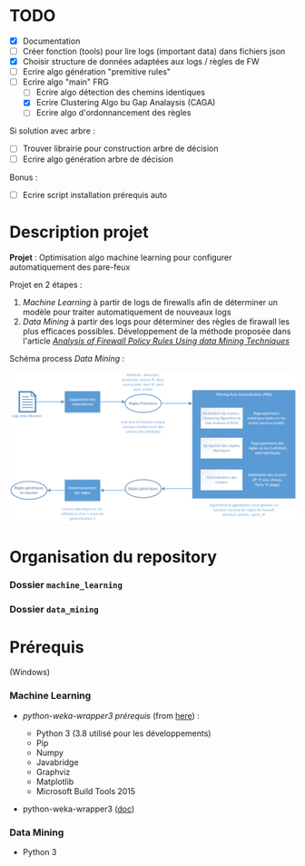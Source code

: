 # TODO

- [x] Documentation
- [ ] Créer fonction (tools) pour lire logs (important data) dans fichiers json
- [x] Choisir structure de données adaptées aux logs / règles de FW
- [ ] Ecrire algo génération "premitive rules"
- [ ] Ecrire algo "main" FRG
    - [ ] Ecrire algo détection des chemins identiques
    - [x] Ecrire Clustering Algo bu Gap Analaysis (CAGA)
    - [ ] Ecrire algo d'ordonnancement des règles

Si solution avec arbre :
- [ ] Trouver librairie pour construction arbre de décision
- [ ] Ecrire algo génération arbre de décision

Bonus :
- [ ] Ecrire script installation prérequis auto

# Description projet
**Projet** : Optimisation algo machine learning pour configurer automatiquement des pare-feux

Projet en 2 étapes : 
1. *Machine Learning* à partir de logs de firewalls afin de déterminer un modèle pour traiter automatiquement de nouveaux logs
2. *Data Mining* à partir des logs pour déterminer des règles de firawall les plus efficaces possibles. Développement de la méthode proposée dans l'article [*Analysis of Firewall Policy Rules Using data Mining Techniques*](https://ieeexplore.ieee.org/document/1687561)

Schéma process *Data Mining* : 

![alt text](step_by_steps_2.png)

# Organisation du repository
### Dossier ```machine_learning```
### Dossier ```data_mining```

# Prérequis
(Windows)
### Machine Learning 
- *python-weka-wrapper3 prérequis* (from [here](http://fracpete.github.io/python-weka-wrapper3/install.html)) :
    - Python 3 (3.8 utilisé pour les développements)
    - Pip
    - Numpy
    - Javabridge
    - Graphviz
    - Matplotlib
    - Microsoft Build Tools 2015 

- python-weka-wrapper3 ([doc](http://fracpete.github.io/python-weka-wrapper3/install.html#windows))

### Data Mining 
- Python 3
